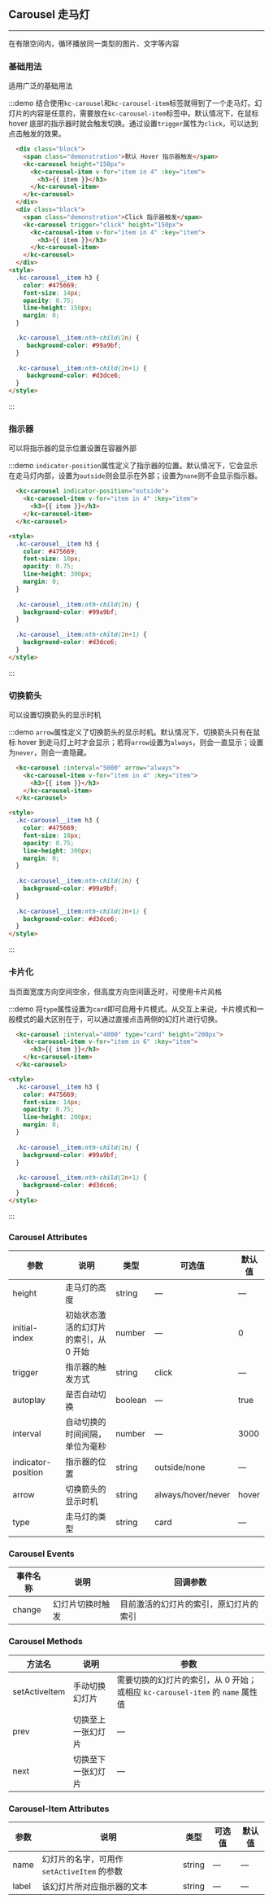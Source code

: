 <script>
  export default {
    mounted() {
      this.$nextTick(() => {
        const demos = document.querySelectorAll('.source');
        demos[0].style.padding = '0';
        demos[0].className += ' small';
        demos[3].className += ' medium';
      });
    }
  }
</script>
<style>
  .demo-carousel .block {
    padding: 30px;
    text-align: center;
    border-right: solid 1px #EFF2F6;
    display: inline-block;
    width: 50%;
    box-sizing: border-box;
    &:last-child {
      border-right: none;
    }
  }
  
  .demo-carousel .demonstration {
    display: block;
    color: #8492a6;
    font-size: 14px;
    margin-bottom: 20px;
  }

  .demo-carousel .kc-carousel__container {
    text-align: center;
  }
  
  .demo-carousel .kc-carousel__item {
    h3 {
      color: #fff;
      font-size: 18px;
      line-height: 300px;
      margin: 0;
    }
    &:nth-child(2n) {
      background-color: #99a9bf;
    }
    &:nth-child(2n+1) {
      background-color: #d3dce6;
    }
  }
  
  .demo-carousel .small h3 {
    font-size: 14px;
    line-height: 150px;
  }

  .demo-carousel .medium h3 {
    font-size: 14px;
    line-height: 200px;
  }
</style>
## Carousel 走马灯
-------------------

在有限空间内，循环播放同一类型的图片、文字等内容

### 基础用法

适用广泛的基础用法

:::demo 结合使用`kc-carousel`和`kc-carousel-item`标签就得到了一个走马灯。幻灯片的内容是任意的，需要放在`kc-carousel-item`标签中。默认情况下，在鼠标 hover 底部的指示器时就会触发切换。通过设置`trigger`属性为`click`，可以达到点击触发的效果。
```html
  <div class="block">
    <span class="demonstration">默认 Hover 指示器触发</span>
    <kc-carousel height="150px">
      <kc-carousel-item v-for="item in 4" :key="item">
        <h3>{{ item }}</h3>
      </kc-carousel-item>
    </kc-carousel>
  </div>
  <div class="block">
    <span class="demonstration">Click 指示器触发</span>
    <kc-carousel trigger="click" height="150px">
      <kc-carousel-item v-for="item in 4" :key="item">
        <h3>{{ item }}</h3>
      </kc-carousel-item>
    </kc-carousel>
  </div>
<style>
  .kc-carousel__item h3 {
    color: #475669;
    font-size: 14px;
    opacity: 0.75;
    line-height: 150px;
    margin: 0;
  }

  .kc-carousel__item:nth-child(2n) {
     background-color: #99a9bf;
  }
  
  .kc-carousel__item:nth-child(2n+1) {
     background-color: #d3dce6;
  }
</style>
```
:::

### 指示器

可以将指示器的显示位置设置在容器外部

:::demo `indicator-position`属性定义了指示器的位置。默认情况下，它会显示在走马灯内部，设置为`outside`则会显示在外部；设置为`none`则不会显示指示器。
```html
  <kc-carousel indicator-position="outside">
    <kc-carousel-item v-for="item in 4" :key="item">
      <h3>{{ item }}</h3>
    </kc-carousel-item>
  </kc-carousel>

<style>
  .kc-carousel__item h3 {
    color: #475669;
    font-size: 18px;
    opacity: 0.75;
    line-height: 300px;
    margin: 0;
  }
  
  .kc-carousel__item:nth-child(2n) {
    background-color: #99a9bf;
  }
  
  .kc-carousel__item:nth-child(2n+1) {
    background-color: #d3dce6;
  }
</style>
```
:::

### 切换箭头
可以设置切换箭头的显示时机

:::demo `arrow`属性定义了切换箭头的显示时机。默认情况下，切换箭头只有在鼠标 hover 到走马灯上时才会显示；若将`arrow`设置为`always`，则会一直显示；设置为`never`，则会一直隐藏。
```html
  <kc-carousel :interval="5000" arrow="always">
    <kc-carousel-item v-for="item in 4" :key="item">
      <h3>{{ item }}</h3>
    </kc-carousel-item>
  </kc-carousel>

<style>
  .kc-carousel__item h3 {
    color: #475669;
    font-size: 18px;
    opacity: 0.75;
    line-height: 300px;
    margin: 0;
  }
  
  .kc-carousel__item:nth-child(2n) {
    background-color: #99a9bf;
  }
  
  .kc-carousel__item:nth-child(2n+1) {
    background-color: #d3dce6;
  }
</style>
```
:::

### 卡片化
当页面宽度方向空间空余，但高度方向空间匮乏时，可使用卡片风格

:::demo 将`type`属性设置为`card`即可启用卡片模式。从交互上来说，卡片模式和一般模式的最大区别在于，可以通过直接点击两侧的幻灯片进行切换。
```html
  <kc-carousel :interval="4000" type="card" height="200px">
    <kc-carousel-item v-for="item in 6" :key="item">
      <h3>{{ item }}</h3>
    </kc-carousel-item>
  </kc-carousel>

<style>
  .kc-carousel__item h3 {
    color: #475669;
    font-size: 14px;
    opacity: 0.75;
    line-height: 200px;
    margin: 0;
  }
  
  .kc-carousel__item:nth-child(2n) {
    background-color: #99a9bf;
  }
  
  .kc-carousel__item:nth-child(2n+1) {
    background-color: #d3dce6;
  }
</style>
```
:::

### Carousel Attributes
| 参数      | 说明          | 类型      | 可选值                           | 默认值  |
|---------- |-------------- |---------- |--------------------------------  |-------- |
| height | 走马灯的高度 | string | — | — |
| initial-index | 初始状态激活的幻灯片的索引，从 0 开始 | number | — | 0 |
| trigger | 指示器的触发方式 | string | click | — |
| autoplay | 是否自动切换 | boolean | — | true |
| interval | 自动切换的时间间隔，单位为毫秒 | number | — | 3000 |
| indicator-position | 指示器的位置 | string | outside/none | — |
| arrow | 切换箭头的显示时机 | string | always/hover/never | hover |
| type | 走马灯的类型 | string | card | — |

### Carousel Events
| 事件名称 | 说明 | 回调参数 |
|---------|---------|---------|
| change | 幻灯片切换时触发 | 目前激活的幻灯片的索引，原幻灯片的索引 |

### Carousel Methods
| 方法名      | 说明          | 参数 |
|---------- |-------------- | -- |
| setActiveItem | 手动切换幻灯片 | 需要切换的幻灯片的索引，从 0 开始；或相应 `kc-carousel-item` 的 `name` 属性值 |
| prev | 切换至上一张幻灯片 | — |
| next | 切换至下一张幻灯片 | — |

### Carousel-Item Attributes
| 参数      | 说明          | 类型      | 可选值                           | 默认值  |
|---------- |-------------- |---------- |--------------------------------  |-------- |
| name | 幻灯片的名字，可用作 `setActiveItem` 的参数 | string | — | — |
| label | 该幻灯片所对应指示器的文本 | string | — | — |
